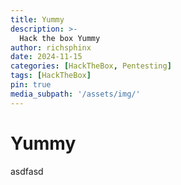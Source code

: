 ```yaml
---
title: Yummy
description: >-
  Hack the box Yummy
author: richsphinx
date: 2024-11-15
categories: [HackTheBox, Pentesting]
tags: [HackTheBox]
pin: true
media_subpath: '/assets/img/'
---
```


# Yummy

asdfasd